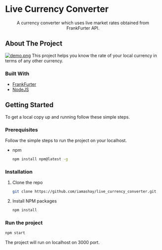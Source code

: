 # Live Currency Converter

  <p align="center">
A currency converter which uses live market rates obtained from FrankFurter API.


<!-- ABOUT THE PROJECT -->
## About The Project

[![demo.png](https://i.postimg.cc/yNRfxvZq/Screenshot-from-2022-02-13-14-42-21.png)](https://postimg.cc/LqHk0kDv)
This project helps you know the rate of your local currency in terms of any other currency.

### Built With

* [FrankFurter](https://frankfurter.app/)
* [NodeJS](https://nodejs.org/en/)



<!-- GETTING STARTED -->
## Getting Started

To get a local copy up and running follow these simple steps.

### Prerequisites

Follow the simple steps to run the project on your localhost.
  
* npm
  ```sh
  npm install npm@latest -g
  ```

### Installation

1. Clone the repo
   ```sh
   git clone https://github.com/iamashay/live_currency_converter.git
   ```
2. Install NPM packages
   ```sh
   npm install
   ```
   
### Run the project
   ```sh
   npm start
   ```
The project will run on localhost on 3000 port.


